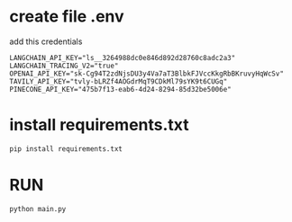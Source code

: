 # create file .env
add this credentials
```.env
LANGCHAIN_API_KEY="ls__3264988dc0e846d892d28760c8adc2a3"
LANGCHAIN_TRACING_V2="true"
OPENAI_API_KEY="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"
TAVILY_API_KEY="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"
PINECONE_API_KEY="475b7f13-eab6-4d24-8294-85d32be5006e"
```

# install requirements.txt
```bash
pip install requirements.txt
```

# RUN
```bash
python main.py
```



